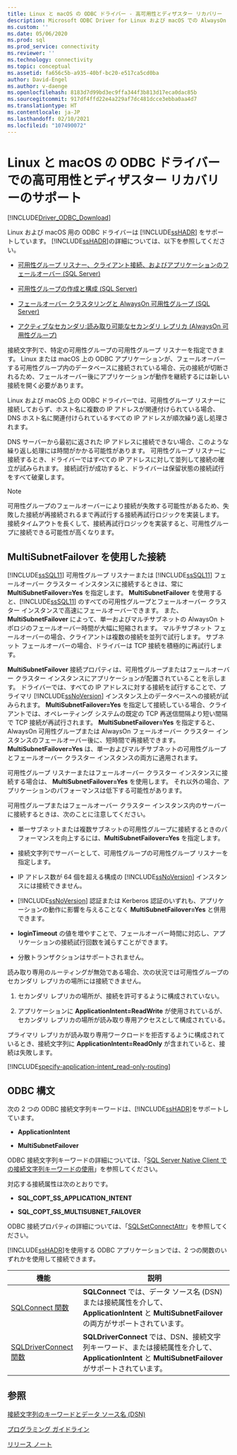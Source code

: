 ```yaml
---
title: Linux と macOS の ODBC ドライバー - 高可用性とディザスター リカバリー
description: Microsoft ODBC Driver for Linux および macOS での AlwaysOn 可用性グループのサポート方法について説明します。
ms.custom: ''
ms.date: 05/06/2020
ms.prod: sql
ms.prod_service: connectivity
ms.reviewer: ''
ms.technology: connectivity
ms.topic: conceptual
ms.assetid: fa656c5b-a935-40bf-bc20-e517ca5cd0ba
author: David-Engel
ms.author: v-daenge
ms.openlocfilehash: 8183d7d99bd3ec9ffa344f3b813d17eca0dac85b
ms.sourcegitcommit: 917df4ffd22e4a229af7dc481dcce3ebba0aa4d7
ms.translationtype: HT
ms.contentlocale: ja-JP
ms.lasthandoff: 02/10/2021
ms.locfileid: "107490072"
---
```

# <a name="odbc-driver-on-linux-and-macos-support-for-high-availability-and-disaster-recovery"></a>Linux と macOS の ODBC ドライバーでの高可用性とディザスター リカバリーのサポート
[!INCLUDE[Driver_ODBC_Download](../../../includes/driver_odbc_download.md)]

Linux および macOS 用の ODBC ドライバーは [!INCLUDE[ssHADR](../../../includes/sshadr_md.md)] をサポートしています。 [!INCLUDE[ssHADR](../../../includes/sshadr_md.md)]の詳細については、以下を参照してください。  
  
-   [可用性グループ リスナー、クライアント接続、およびアプリケーションのフェールオーバー (SQL Server)](../../../database-engine/availability-groups/windows/listeners-client-connectivity-application-failover.md)  
  
-   [可用性グループの作成と構成 (SQL Server)](../../../database-engine/availability-groups/windows/creation-and-configuration-of-availability-groups-sql-server.md)  
  
-   [フェールオーバー クラスタリングと AlwaysOn 可用性グループ (SQL Server)](../../../database-engine/availability-groups/windows/failover-clustering-and-always-on-availability-groups-sql-server.md)  
  
-   [アクティブなセカンダリ:読み取り可能なセカンダリ レプリカ (AlwaysOn 可用性グループ)](../../../database-engine/availability-groups/windows/active-secondaries-readable-secondary-replicas-always-on-availability-groups.md)  
  
接続文字列で、特定の可用性グループの可用性グループ リスナーを指定できます。 Linux または macOS 上の ODBC アプリケーションが、フェールオーバーする可用性グループ内のデータベースに接続されている場合、元の接続が切断されるため、フェールオーバー後にアプリケーションが動作を継続するには新しい接続を開く必要があります。

Linux および macOS 上の ODBC ドライバーでは、可用性グループ リスナーに接続しておらず、ホスト名に複数の IP アドレスが関連付けられている場合、DNS ホスト名に関連付けられているすべての IP アドレスが順次繰り返し処理されます。

DNS サーバーから最初に返された IP アドレスに接続できない場合、このような繰り返し処理には時間がかかる可能性があります。 可用性グループ リスナーに接続するとき、ドライバーではすべての IP アドレスに対して並列して接続の確立が試みられます。 接続試行が成功すると、ドライバーは保留状態の接続試行をすべて破棄します。

> [!NOTE]  
> 可用性グループのフェールオーバーにより接続が失敗する可能性があるため、失敗した接続が再接続されるまで再試行する接続再試行ロジックを実装します。 接続タイムアウトを長くして、接続再試行ロジックを実装すると、可用性グループに接続できる可能性が高くなります。

## <a name="connecting-with-multisubnetfailover"></a>MultiSubnetFailover を使用した接続

[!INCLUDE[ssSQL11](../../../includes/sssql11-md.md)] 可用性グループ リスナーまたは [!INCLUDE[ssSQL11](../../../includes/sssql11-md.md)] フェールオーバー クラスター インスタンスに接続するときは、常に **MultiSubnetFailover=Yes** を指定します。 **MultiSubnetFailover** を使用すると、[!INCLUDE[ssSQL11](../../../includes/sssql11-md.md)] のすべての可用性グループとフェールオーバー クラスター インスタンスで高速にフェールオーバーできます。 また、**MultiSubnetFailover** によって、単一およびマルチサブネットの AlwaysOn トポロジのフェールオーバー時間が大幅に短縮されます。 マルチサブネット フェールオーバーの場合、クライアントは複数の接続を並列で試行します。 サブネット フェールオーバーの場合、ドライバーは TCP 接続を積極的に再試行します。

**MultiSubnetFailover** 接続プロパティは、可用性グループまたはフェールオーバー クラスター インスタンスにアプリケーションが配置されていることを示します。 ドライバーでは、すべての IP アドレスに対する接続を試行することで、プライマリ [!INCLUDE[ssNoVersion](../../../includes/ssnoversion-md.md)] インスタンス上のデータベースへの接続が試みられます。 **MultiSubnetFailover=Yes** を指定して接続している場合、クライアントでは、オペレーティング システムの既定の TCP 再送信間隔より短い間隔で TCP 接続が再試行されます。 **MultiSubnetFailover=Yes** を指定すると、AlwaysOn 可用性グループまたは AlwaysOn フェールオーバー クラスター インスタンスのフェールオーバー後に、短時間で再接続できます。 **MultiSubnetFailover=Yes** は、単一およびマルチサブネットの可用性グループとフェールオーバー クラスター インスタンスの両方に適用されます。  

可用性グループ リスナーまたはフェールオーバー クラスター インスタンスに接続する場合は、 **MultiSubnetFailover=Yes** を使用します。 それ以外の場合、アプリケーションのパフォーマンスは低下する可能性があります。

可用性グループまたはフェールオーバー クラスター インスタンス内のサーバーに接続するときは、次のことに注意してください。
  
-   単一サブネットまたは複数サブネットの可用性グループに接続するときのパフォーマンスを向上するには、**MultiSubnetFailover=Yes** を指定します。

-   接続文字列でサーバーとして、可用性グループの可用性グループ リスナーを指定します。
  
-   IP アドレス数が 64 個を超える構成の [!INCLUDE[ssNoVersion](../../../includes/ssnoversion-md.md)] インスタンスには接続できません。

-   [!INCLUDE[ssNoVersion](../../../includes/ssnoversion-md.md)] 認証または Kerberos 認証のいずれも、アプリケーションの動作に影響を与えることなく **MultiSubnetFailover=Yes** と併用できます。

-   **loginTimeout** の値を増やすことで、フェールオーバー時間に対応し、アプリケーションの接続試行回数を減らすことができます。

-   分散トランザクションはサポートされません。  
  
読み取り専用のルーティングが無効である場合、次の状況では可用性グループのセカンダリ レプリカの場所には接続できません。  
  
1.  セカンダリ レプリカの場所が、接続を許可するように構成されていない。  
  
2.  アプリケーションに **ApplicationIntent=ReadWrite** が使用されているが、セカンダリ レプリカの場所が読み取り専用アクセスとして構成されている。  
  
プライマリ レプリカが読み取り専用ワークロードを拒否するように構成されているとき、接続文字列に **ApplicationIntent=ReadOnly** が含まれていると、接続は失敗します。  


[!INCLUDE[specify-application-intent_read-only-routing](~/includes/paragraph-content/specify-application-intent-read-only-routing.md)]


## <a name="odbc-syntax"></a>ODBC 構文

次の 2 つの ODBC 接続文字列キーワードは、[!INCLUDE[ssHADR](../../../includes/sshadr_md.md)]をサポートしています。  
  
-   **ApplicationIntent**  
  
-   **MultiSubnetFailover**  
  
ODBC 接続文字列キーワードの詳細については、「[SQL Server Native Client での接続文字列キーワードの使用](../../../relational-databases/native-client/applications/using-connection-string-keywords-with-sql-server-native-client.md)」を参照してください。  
  
対応する接続属性は次のとおりです。
  
-   **SQL_COPT_SS_APPLICATION_INTENT**  
  
-   **SQL_COPT_SS_MULTISUBNET_FAILOVER**  
  
ODBC 接続プロパティの詳細については、「[SQLSetConnectAttr](../../../relational-databases/native-client-odbc-api/sqlsetconnectattr.md)」を参照してください。  
  
[!INCLUDE[ssHADR](../../../includes/sshadr_md.md)]を使用する ODBC アプリケーションでは、2 つの関数のいずれかを使用して接続できます。  
  
|機能|説明|  
|------------|---------------|  
|[SQLConnect 関数](../../../odbc/reference/syntax/sqlconnect-function.md)|**SQLConnect** では、データ ソース名 (DSN) または接続属性を介して、**ApplicationIntent** と **MultiSubnetFailover** の両方がサポートされています。|  
|[SQLDriverConnect 関数](../../../odbc/reference/syntax/sqldriverconnect-function.md)|**SQLDriverConnect** では、DSN、接続文字列キーワード、または接続属性を介して、**ApplicationIntent** と **MultiSubnetFailover** がサポートされています。|
  
## <a name="see-also"></a>参照  

[接続文字列のキーワードとデータ ソース名 (DSN)](../../../connect/odbc/linux-mac/connection-string-keywords-and-data-source-names-dsns.md)

[プログラミング ガイドライン](../../../connect/odbc/linux-mac/programming-guidelines.md)

[リリース ノート](../../../connect/odbc/linux-mac/release-notes-odbc-sql-server-linux-mac.md)  
